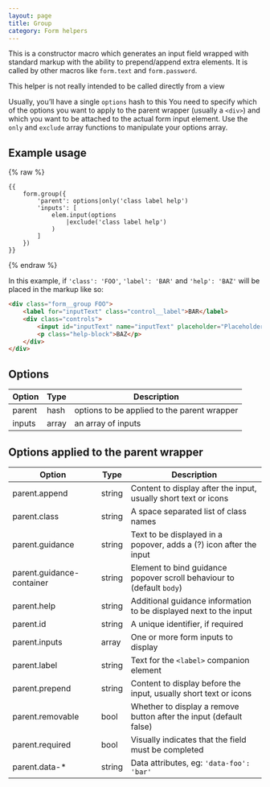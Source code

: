 ```yaml
---
layout: page
title: Group
category: Form helpers
---
```


This is a constructor macro which generates an input field wrapped with standard markup with the ability to prepend/append extra elements. It is called by other macros like `form.text` and `form.password`.

<p class="message"><i class="fa fa-info-circle"></i> This helper is not really intended to be called directly from a view</p>

Usually, you’ll have a single `options` hash to this You need to specify which of the options you want to apply to the parent wrapper (usually a `<div>`) and which you want to be attached to the actual form input element. Use the `only` and `exclude` array functions to manipulate your options array.

## Example usage

{% raw %}
```twig
{{
    form.group({
        'parent': options|only('class label help')
        'inputs': [
            elem.input(options
                |exclude('class label help')
            )
        ]
    })
}}
```
{% endraw %}

In this example, if `'class': 'FOO'`, `'label': 'BAR'` and `'help': 'BAZ'` will
be placed in the markup like so:

```html
<div class="form__group FOO">
    <label for="inputText" class="control__label">BAR</label>
    <div class="controls">
        <input id="inputText" name="inputText" placeholder="Placeholder" type="text" class="form__control">
        <p class="help-block">BAZ</p>
    </div>
</div>
```

## Options

Option | Type  | Description
------ | ----- | ---------------------------------------------------------------
parent | hash  | options to be applied to the parent wrapper
inputs | array | an array of inputs

## Options applied to the parent wrapper

Option           | Type   | Description
---------------- | ------ | ----------------------------------------------------
parent.append    | string | Content to display after the input, usually short text or icons
parent.class     | string | A space separated list of class names
parent.guidance  | string | Text to be displayed in a popover, adds a (?) icon after the input
parent.guidance-container | string | Element to bind guidance popover scroll behaviour to (default `body`)
parent.help      | string | Additional guidance information to be displayed next to the input
parent.id        | string | A unique identifier, if required
parent.inputs    | array  | One or more form inputs to display
parent.label     | string | Text for the `<label>` companion element
parent.prepend   | string | Content to display before the input, usually short text or icons
parent.removable | bool   | Whether to display a remove button after the input (default false)
parent.required  | bool   | Visually indicates that the field must be completed
parent.data-*    | string | Data attributes, eg: `'data-foo': 'bar'`
